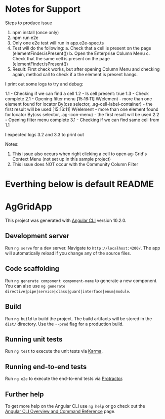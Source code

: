 # Notes for Support

Steps to produce issue
1. npm install (once only)
2. npm run e2e
3. Only one e2e test will run in app.e2e-spec.ts
4. Test will do the following:
    a. Check that a cell is present on the page (elementFinder.isPresent())
    b. Open the Enterprise Column Menu
    c. Check that the same cell is present on the page (elementFinder.isPresent())
5. Result: First check works, but after opening Column Menu and checking again, method call to check if a the element is present hangs.

I print out some logs to try and debug:

1.1 - Checking if we can find a cell
1.2 - Is cell present: true
1.3 - Check complete
2.1 - Opening filter menu
[15:16:11] W/element - more than one element found for locator By(css selector, .ag-cell-label-container) - the first result will be used
[15:16:11] W/element - more than one element found for locator By(css selector, .ag-icon-menu) - the first result will be used
2.2 - Opening filter menu complete
3.1 - Checking if we can find same cell from 1.1

I expected logs 3.2 and 3.3 to print out

Notes:
1. This issue also occurs when right clicking a cell to open ag-Grid's Context Menu (not set up in this sample project)
2. This issue does NOT occur with the Community Column Filter

# Everthing below is default README

# AgGridApp

This project was generated with [Angular CLI](https://github.com/angular/angular-cli) version 10.2.0.

## Development server

Run `ng serve` for a dev server. Navigate to `http://localhost:4200/`. The app will automatically reload if you change any of the source files.

## Code scaffolding

Run `ng generate component component-name` to generate a new component. You can also use `ng generate directive|pipe|service|class|guard|interface|enum|module`.

## Build

Run `ng build` to build the project. The build artifacts will be stored in the `dist/` directory. Use the `--prod` flag for a production build.

## Running unit tests

Run `ng test` to execute the unit tests via [Karma](https://karma-runner.github.io).

## Running end-to-end tests

Run `ng e2e` to execute the end-to-end tests via [Protractor](http://www.protractortest.org/).

## Further help

To get more help on the Angular CLI use `ng help` or go check out the [Angular CLI Overview and Command Reference](https://angular.io/cli) page.
